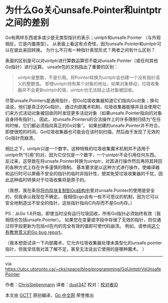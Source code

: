# 为什么Go关心unsafe.Pointer和uintptr之间的差别
Go有两样东西或多或少是无类型指针的表示；uintptr和unsafe.Pointer （与外观相反，它是内置类型）。
从表面上看这有点奇怪，因为unsafe.Pointer和uintptr可以在彼此来回转换。
为什么不只有一种指针表现形式？两者之间有什么区别？  

表面的区别是可以对uintptr进行算数运算但不能对unsafe.Pointer（或任何其他Go指针）进行运算。
unsafe包的文档指出了重要的区别：  
> uintptr是整数，不是引用。将Pointer转换为uintptr会创建一个没有指针语义的整数值。
> 即使uintptr持有某个对象的地址，如果对象移动，垃圾收集器并不会更新uintptr的值，uintptr也无法阻止该对象被回收。

尽管unsafe.Pointers是通用指针，但Go垃圾收集器知道它们指向Go对象；换句话说，他们是真正的Go指针。
通过内部魔术机制，垃圾收集器能够并且会使用它们来方式活动对象被回收同时发现更多活动对象（如果unsafe.Pointer指向的对象自身持有指针）。
因此，对unsafe.Pointers的合法操作上的许多限制归结为“在任何时候，它们都必须指向真正的Go对象”。
如果创建的unsafe.Pointer并不符合，即使很短的时间，Go垃圾收集器也可能会在该时刻扫描，然后由于发现了无效的Go指针而崩溃。  

相比之下，uintptr只是一个数字。这种特殊的垃圾收集魔术机制并不适用于uintptr所“引用”的对，因为它仅仅是一个数字，一个uintptr不会引用任何东西。
反过来，这导致在将unsafe.Pointer转换为uintptr，对其进行操作然后再将其转回的各种方式上存在许多谨慎的限制。
基本要求是以这种方式进行操作，使编译器和运行时可以屏蔽不安全的指针的临时非指针性，使其免受垃圾收集器的干扰，因此这种临时转换对于垃圾收集将是原子的。  

（我想，我在条目[将内存块复制到Go结构中](https://utcc.utoronto.ca/~cks/space/blog/programming/GoMemoryToStructures)里对unsafe.Pointer的使用是安全的，但我承认我现在不确定。
我相信cgo会有一些不可思议的机制，因为它可以安全地制造出不安全的指针，这些指针指向C内存而不是Go内存。）  

PS：从Go 1.8开始，即使当时没有运行垃圾回收，所有Go指针必须始终有效（我相信也包括unsafe.Pointer）。
如果您在变量或字段中存储了无效的指针，则仅通过将字段更新为包括nil在内的完全有效的值即可使代码崩溃。
例如，请参阅[这个有教育意义的Go bug report](https://github.com/golang/go/issues/19135)。  

（我本想尝试讲一下内部魔术，它允许垃圾收集器处理未类型化的unsafe.pointer指针，但我坚信我对其了解不足，甚至无法说出它使用的是哪种魔术。 ）

---

via: https://utcc.utoronto.ca/~cks/space/blog/programming/GoUintptrVsUnsafePointer

作者：[ChrisSiebenmann](https://utcc.utoronto.ca/~cks/space/People/ChrisSiebenmann)
译者：[dust347](https://github.com/dust347)
校对：[校对者ID](https://github.com/校对者ID)

本文由 [GCTT](https://github.com/studygolang/GCTT) 原创编译，[Go 中文网](https://studygolang.com/) 荣誉推出
